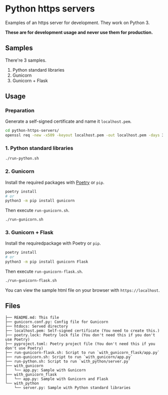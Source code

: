 # Python https servers

Examples of an https server for development. They work on Python 3.

**These are for development usage and never use them for production.**

## Samples

There're 3 samples.

1. Python standard libraries
2. Gunicorn
3. Gunicorn + Flask

## Usage

### Preparation

Generate a self-signed certificate and name it `localhost.pem`.

```bash
cd python-https-servers/
openssl req -new -x509 -keyout localhost.pem -out localhost.pem -days 365 -nodes
```

### 1. Python standard libraries

```bash
./run-python.sh
```

### 2. Gunicorn

Install the required packages with [Poetry](https://python-poetry.org/) or `pip`.

```bash
poetry install
# or
python3 -m pip install gunicorn
```

Then execute `run-gunicorn.sh`.

```bash
./run-gunicorn.sh
```

### 3. Gunicorn + Flask

Install the requiredpackage with Poetry or `pip`.

```bash
poetry install
# or
python3 -m pip install gunicorn Flask
```

Then execute `run-gunicorn-flask.sh`.

```bash
./run-gunicorn-flask.sh
```

You can view the sample html file on your browser with `https://localhost`.

## Files

```text
├── README.md: This file
├── gunicorn.conf.py: Config file for Gunicorn
├── htdocs: Served directory
├── localhost.pem: Self-signed certificate (You need to create this.)
├── poetry.lock: Poetry lock file (You don't need this if you don't use Poetry)
├── pyproject.toml: Poetry project file (You don't need this if you don't use Poetry)
├── run-gunicorn-flask.sh: Script to run `with_gunicorn_flask/app.py`
├── run-gunicorn.sh: Script to run `with_gunicorn/app.py`
├── run-python.sh: Script to run `with_python/server.py`
├── with_gunicorn
│   └── app.py: Sample with Gunicorn
├── with_gunicorn_flask
│   └── app.py: Sample with Gunicorn and Flask
└── with_python
    └── server.py: Sample with Python standard libraries
```
